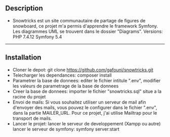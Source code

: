 ## Description
* Snowtricks est un site communautaire de partage de figures de snowboard,  ce projet m'a permis d'apprendre le framework Symfony.  Les diagrammes UML se trouvent dans le dossier "Diagrams".  Versions: PHP 7.4.12  Symfony 5.4
---------------------------------
## Installation
* Cloner le depot:  git clone https://github.com/gafouni/snowtricks.git
* Telecharger les dependances:  composer install
* Parametrer la base de donnees:  editer le fichier intitule ".env", modifier les valeurs de parametrage de la base de donnees 
* Creer la base de donnees:  importer le fichier "snowtricks.sql" situe a la racine du projet
* Envoi de mails:  Si vous souhaitez utiliser un serveur de mail afin d'envoyer des mails,  vous pouvez le configurer dans le fichier ".env", dans la partie MAILER_URL.  Pour ce projet, j'ai utilise Mailtrap pour le transport de mails.
* Lancer le projet:  lancer le serveur de developpement (Xampp ou autre)  lancer le serveur de symfony: symfony server:start  
